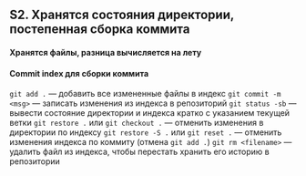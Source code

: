 ## S2. Хранятся состояния директории, постепенная сборка коммита
#### Хранятся файлы, разница вычисляется на лету
#### Commit index для сборки коммита
`git add .` — добавить все измененные файлы в индекс
`git commit -m <msg>` — записать изменения из индекса в репозиторий
`git status -sb` — вывести состояние директории и индекса кратко с указанием текущей ветки
 `git restore .` или `git checkout .` — отменить изменения в директории по индексу
`git restore -S .` или `git reset .` — отменить изменения индекса по коммиту (отмена `git add .`)
`git rm <filename>` — удалить файл из индекса, чтобы перестать хранить его историю в репозитории

